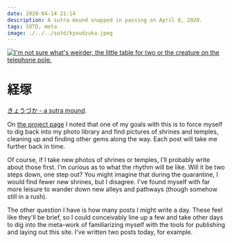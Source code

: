 ```yaml
---
date: 2020-04-14 21:14
description: A sutra mound snapped in passing on April 8, 2020.
tags: SOTD, meta
image: ./../../sotd/kyoudzuka.jpeg
---
```


[<img src="./../../sotd/kyoudzuka.jpeg"
alt="I'm not sure what's weirder, the little table for two or the creature on the telephone pole."
/>](./../../sotd/kyoudzuka.jpeg)

# 経塚

[きょうづか - a sutra mound](https://en.wikipedia.org/wiki/Sutra_mound).

On [the project page](./../projects/sotd) I noted that one of my goals with this is to force myself to dig back into my photo library and find pictures of shrines and temples, cleaning up and finding other gems along the way. Each post will take me further back in time.

Of course, if I take new photos of shrines or temples, I'll probably write about those first. I'm curious as to what the rhythm will be like. Will it be two steps down, one step out? You might imagine that during the quarantine, I would find fewer new shrines, but I disagree. I've found myself with far more leisure to wander down new alleys and pathways (though somehow still in a rush).

The other question I have is how many posts I might write a day. These feel like they'll be brief, so I could conceivably line up a few and take other days to dig into the meta-work of familiarizing myself with the tools for publishing and laying out this site. I've written two posts today, for example.
